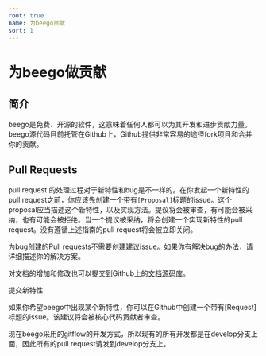 ```yaml
---
root: true
name: 为beego贡献
sort: 1
---
```


# 为beego做贡献

## 简介
beego是免费、开源的软件，这意味着任何人都可以为其开发和进步贡献力量。beego源代码目前托管在Github上，Github提供非常容易的途径fork项目和合并你的贡献。


## Pull Requests
pull request 的处理过程对于新特性和bug是不一样的。在你发起一个新特性的pull request之前，你应该先创建一个带有`[Proposal]`标题的issue。这个proposal应当描述这个新特性，以及实现方法。提议将会被审查，有可能会被采纳，也有可能会被拒绝。当一个提议被采纳，将会创建一个实现新特性的pull request。没有遵循上述指南的pull request将会被立即关闭。

为bug创建的Pull requests不需要创建建议issue。如果你有解决bug的办法，请详细描述你的解决方案。

对文档的增加和修改也可以提交到Github上的[文档源码库](https://github.com/beego/beedoc)。

提交新特性

如果你希望beego中出现某个新特性，你可以在Github中创建一个带有[Request]标题的issue。该建议将会被核心代码贡献者审查。

现在beego采用的gitflow的开发方式，所以现有的所有开发都是在develop分支上面，因此所有的pull request请发到develop分支上。